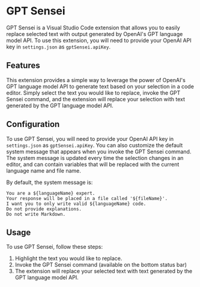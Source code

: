 # GPT Sensei

GPT Sensei is a Visual Studio Code extension that allows you to easily replace selected text with output generated by OpenAI's GPT language model API. To use this extension, you will need to provide your OpenAI API key in `settings.json` as `gptSensei.apiKey`.

## Features

This extension provides a simple way to leverage the power of OpenAI's GPT language model API to generate text based on your selection in a code editor. Simply select the text you would like to replace, invoke the GPT Sensei command, and the extension will replace your selection with text generated by the GPT language model API.

## Configuration

To use GPT Sensei, you will need to provide your OpenAI API key in `settings.json` as `gptSensei.apiKey`. You can also customize the default system message that appears when you invoke the GPT Sensei command. The system message is updated every time the selection changes in an editor, and can contain variables that will be replaced with the current language name and file name.

By default, the system message is:

```
You are a ${languageName} expert.
Your response will be placed in a file called '${fileName}'.
I want you to only write valid ${languageName} code.
Do not provide explanations.
Do not write Markdown.
```

## Usage

To use GPT Sensei, follow these steps:

1. Highlight the text you would like to replace.
2. Invoke the GPT Sensei command (available on the bottom status bar)
3. The extension will replace your selected text with text generated by the GPT language model API.
